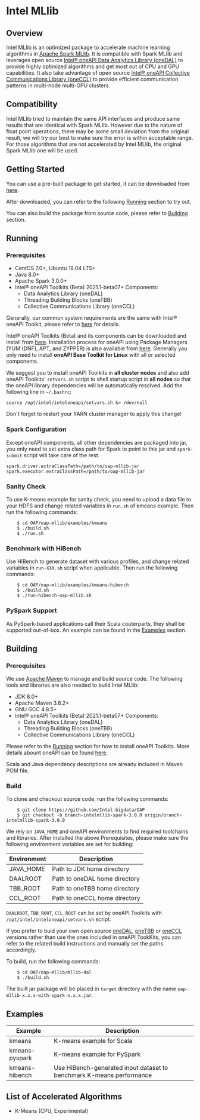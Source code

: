 # Intel MLlib

## Overview

Intel MLlib is an optimized package to accelerate machine learning algorithms in  [Apache Spark MLlib](https://spark.apache.org/mllib).  It is compatible with Spark MLlib and leverages open source [Intel® oneAPI Data Analytics Library (oneDAL)](https://github.com/oneapi-src/oneDAL)  to provide highly optimized algorithms and get most out of CPU and GPU capabilities. It also take advantage of open source [Intel® oneAPI Collective Communications Library (oneCCL)](https://github.com/oneapi-src/oneCCL) to provide efficient communication patterns in multi-node multi-GPU clusters.

## Compatibility

Intel MLlib tried to maintain the same API interfaces and produce same results that are identical with Spark MLlib. However due to the nature of float point operations, there may be some small deviation from the original result, we will try our best to make sure the error is within acceptable range.
For those algorithms that are not accelerated by Intel MLlib, the original Spark MLlib one will be used. 

## Getting Started

You can use a pre-built package to get started, it can be downloaded from [here](https://github.com/Intel-bigdata/OAP/releases/download/v0.9.0-spark-3.0.0/oap-mllib-0.9.0-with-spark-3.0.0.jar).

After downloaded, you can refer to the following [Running](#Running) section to try out.

You can also build the package from source code, please refer to [Building](#Building) section.

## Running

### Prerequisites

* CentOS 7.0+, Ubuntu 18.04 LTS+
* Java 8.0+
* Apache Spark 3.0.0+
* Intel® oneAPI Toolkits (Beta) 2021.1-beta07+ Components: 
    - Data Analytics Library (oneDAL)
    - Threading Building Blocks (oneTBB)
    - Collective Communications Library (oneCCL)

Generally, our common system requirements are the same with Intel® oneAPI Toolkit, please refer to [here](https://software.intel.com/content/www/us/en/develop/articles/intel-oneapi-base-toolkit-system-requirements.html) for details.

Intel® oneAPI Toolkits (Beta) and its components can be downloaded and install from [here](https://software.intel.com/content/www/us/en/develop/tools/oneapi.html). Installation process for oneAPI using Package Managers (YUM (DNF), APT, and ZYPPER) is also available from [here](https://software.intel.com/content/www/us/en/develop/articles/oneapi-repo-instructions.html). Generally you only need to install __oneAPI Base Toolkit for Linux__ with all or selected components. 

We suggest you to install oneAPI Toolkits in __all cluster nodes__ and also add oneAPI Toolkits' `setvars.sh` script to shell startup script in __all nodes__ so that the oneAPI library dependencies will be automatically resolved. Add the following line in `~/.bashrc`:
```
source /opt/intel/inteloneapi/setvars.sh &> /dev/null
```

Don't forget to restart your YARN cluster manager to apply this change!

### Spark Configuration

Except oneAPI components, all other dependencies are packaged into jar, you only need to set extra class path for Spark to point to this jar and `spark-submit` script will take care of the rest. 
```
spark.driver.extraClassPath=/path/to/oap-mllib-jar
spark.executor.extraClassPath=/path/to/oap-mllib-jar
```

### Sanity Check

To use K-means example for sanity check, you need to upload a data file to your HDFS and change related variables in `run.sh` of kmeans example. Then run the following commands:
```
    $ cd OAP/oap-mllib/examples/kmeans
    $ ./build.sh
    $ ./run.sh
```

### Benchmark with HiBench
Use HiBench to generate dataset with various profiles, and change related variables in `run-XXX.sh` script when applicable.  Then run the following commands:
```
    $ cd OAP/oap-mllib/examples/kmeans-hibench
    $ ./build.sh
    $ ./run-hibench-oap-mllib.sh
```

### PySpark Support

As PySpark-based applications call their Scala couterparts, they shall be supported out-of-box. An example can be found in the [Examples](#Examples) section.

## Building

### Prerequisites

We use [Apache Maven](https://maven.apache.org/) to manage and build source code.  The following tools and libraries are also needed to build Intel MLlib:

* JDK 8.0+
* Apache Maven 3.6.2+
* GNU GCC 4.8.5+
* Intel® oneAPI Toolkits (Beta) 2021.1-beta07+ Components: 
    - Data Analytics Library (oneDAL)
    - Threading Building Blocks (oneTBB)
    - Collective Communications Library (oneCCL)

Please refer to the [Running](#Running) section for how to install oneAPI Toolkits. More details abount oneAPI can be found [here](https://software.intel.com/content/www/us/en/develop/tools/oneapi.html).

Scala and Java dependency descriptions are already included in Maven POM file. 

### Build

To clone and checkout source code, run the following commands:
```
    $ git clone https://github.com/Intel-bigdata/OAP
    $ git checkout -b branch-intelmllib-spark-3.0.0 origin/branch-intelmllib-spark-3.0.0
```

We rely on `JAVA_HOME` and oneAPI environments to find required toolchains and libraries. 
After installed the above Prerequisites, please make sure the following environment variables are set for building:

Environment | Description
------------| -----------
JAVA_HOME   | Path to JDK home directory
DAALROOT    | Path to oneDAL home directory
TBB_ROOT    | Path to oneTBB home directory
CCL_ROOT    | Path to oneCCL home directory

`DAALROOT`, `TBB_ROOT`, `CCL_ROOT` can be set by oneAPI Toolkits with `/opt/intel/inteloneapi/setvars.sh` script.  

If you prefer to buid your own open source [oneDAL](https://github.com/oneapi-src/oneDAL), [oneTBB](https://github.com/oneapi-src/oneTBB) or [oneCCL](https://github.com/oneapi-src/oneCCL) versions rather than use the ones included in oneAPI TookKits, you can refer to the related build instructions and manually set the paths accordingly.

To build, run the following commands: 
```
    $ cd OAP/oap-mllib/mllib-dal
    $ ./build.sh
```

The built jar package will be placed in `target` directory with the name `oap-mllib-x.x.x-with-spark-x.x.x.jar`.

## Examples

Example         |  Description 
----------------|---------------------------
kmeans          |  K-means example for Scala
kmeans-pyspark  |  K-means example for PySpark
kmeans-hibench  |  Use HiBench-generated input dataset to benchmark K-means performance

## List of Accelerated Algorithms

* K-Means (CPU, Experimental)


